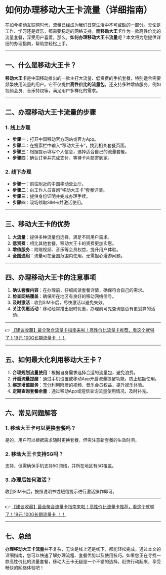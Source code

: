 # 如何办理移动大王卡流量（详细指南）

在如今移动互联网时代，流量已经成为我们日常生活中不可或缺的一部分。无论是工作、学习还是娱乐，都需要稳定的网络支持。而**移动大王卡**作为一款高性价比的流量套餐，深受用户喜爱。那么，**如何办理移动大王卡流量**呢？本文将为您提供详细的办理指南，帮助您轻松上手。

---

## 一、什么是移动大王卡？

**移动大王卡**是中国移动推出的一款主打大流量、低资费的手机套餐，特别适合需要频繁使用流量的用户。它不仅提供**高性价比的流量包**，还支持多种增值服务，例如视频会员、音乐特权等，满足用户多样化的需求。

---

## 二、办理移动大王卡流量的步骤

### 1. 线上办理
- **步骤一**：打开中国移动官方网站或官方App。
- **步骤二**：在搜索栏中输入“移动大王卡”，找到相关套餐页面。
- **步骤三**：根据提示填写个人信息，选择适合自己的流量套餐。
- **步骤四**：确认订单并完成支付，等待卡片邮寄到家。

### 2. 线下办理
- **步骤一**：前往附近的中国移动营业厅。
- **步骤二**：向工作人员咨询“移动大王卡”套餐详情。
- **步骤三**：提供身份证明并完成办理手续。
- **步骤四**：现场领取SIM卡并激活使用。

---

## 三、移动大王卡的优势

1. **大流量**：提供多种流量包选择，满足不同用户需求。
2. **低资费**：相比其他套餐，移动大王卡的资费更加实惠。
3. **增值服务**：附赠视频、音乐等会员权益，提升用户体验。
4. **全国通用**：流量可在全国范围内使用，无需担心漫游问题。

---

## 四、办理移动大王卡的注意事项

1. **确认套餐内容**：在办理前，仔细阅读套餐详情，确保符合自己的需求。
2. **检查网络覆盖**：确保所在地区有良好的移动网络信号。
3. **及时激活**：收到SIM卡后，尽快激活以避免失效。
4. **关注优惠活动**：移动经常推出限时优惠，办理前可先查询是否有更划算的活动。

---

👉 [【建议收藏】最全聚合流量卡指南来啦！高性价比流量卡推荐，看这个就够了！19元 100G长期流量卡 ！！](https://bit.ly/Liuliangka)

---

## 五、如何最大化利用移动大王卡？

1. **合理规划流量使用**：根据自身需求选择合适的流量包，避免浪费。
2. **开启流量提醒**：通过手机设置或移动App开启流量提醒功能，防止超额使用。
3. **绑定增值服务**：充分利用附赠的视频、音乐会员权益，提升娱乐体验。
4. **定期查询套餐余量**：通过移动App或短信查询流量使用情况，及时补充。

---

## 六、常见问题解答

### 1. 移动大王卡可以更换套餐吗？
是的，用户可以根据需求随时更换套餐，但需注意新套餐的生效时间。

### 2. 移动大王卡支持5G吗？
支持，但需确保手机支持5G网络，并所在地区有5G覆盖。

### 3. 办理后如何激活？
收到SIM卡后，按照说明书或短信提示进行激活操作即可。

---

👉 [【建议收藏】最全聚合流量卡指南来啦！高性价比流量卡推荐，看这个就够了！19元 100G长期流量卡 ！！](https://bit.ly/Liuliangka)

---

## 七、总结

**办理移动大王卡流量**并不复杂，无论是线上还是线下，都能轻松完成。通过本文的详细指南，您可以快速了解办理流程、套餐优势以及使用技巧。如果您正在寻找一款高性价比的流量套餐，移动大王卡无疑是一个不错的选择。赶快行动起来，享受畅快的网络体验吧！
